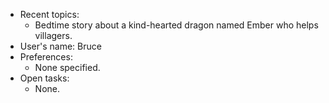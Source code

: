 - Recent topics:
  - Bedtime story about a kind-hearted dragon named Ember who helps villagers.
- User's name: Bruce
- Preferences:
  - None specified.
- Open tasks:
  - None.